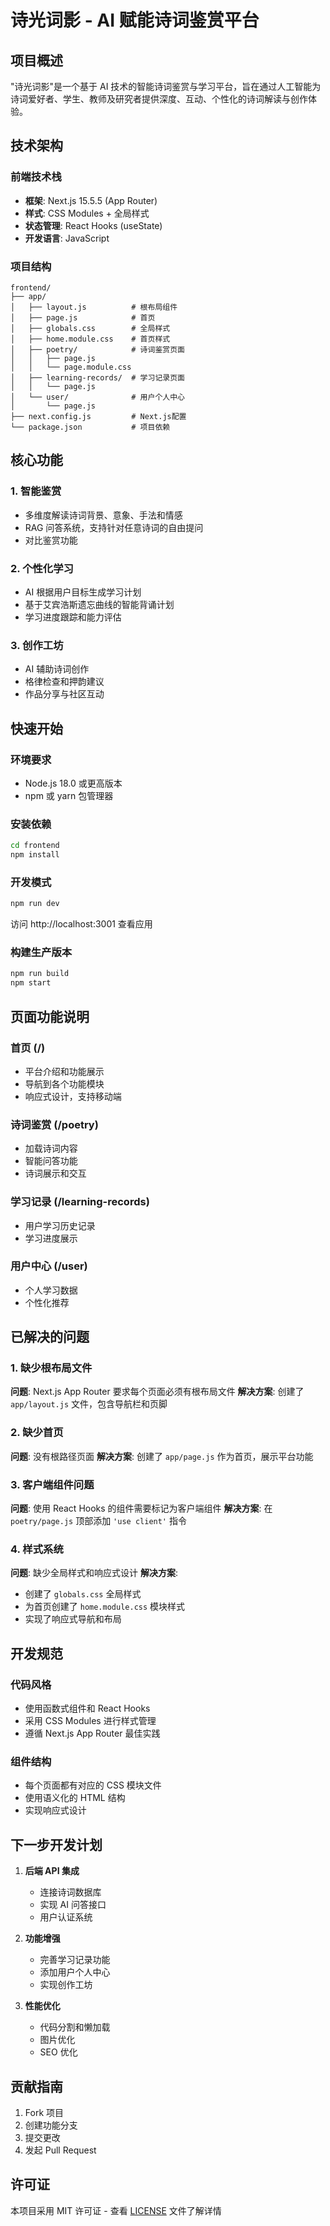 # 诗光词影 - AI 赋能诗词鉴赏平台

## 项目概述

"诗光词影"是一个基于 AI 技术的智能诗词鉴赏与学习平台，旨在通过人工智能为诗词爱好者、学生、教师及研究者提供深度、互动、个性化的诗词解读与创作体验。

## 技术架构

### 前端技术栈

- **框架**: Next.js 15.5.5 (App Router)
- **样式**: CSS Modules + 全局样式
- **状态管理**: React Hooks (useState)
- **开发语言**: JavaScript

### 项目结构

```
frontend/
├── app/
│   ├── layout.js          # 根布局组件
│   ├── page.js            # 首页
│   ├── globals.css        # 全局样式
│   ├── home.module.css    # 首页样式
│   ├── poetry/            # 诗词鉴赏页面
│   │   ├── page.js
│   │   └── page.module.css
│   ├── learning-records/  # 学习记录页面
│   │   └── page.js
│   └── user/              # 用户个人中心
│       └── page.js
├── next.config.js         # Next.js配置
└── package.json           # 项目依赖
```

## 核心功能

### 1. 智能鉴赏

- 多维度解读诗词背景、意象、手法和情感
- RAG 问答系统，支持针对任意诗词的自由提问
- 对比鉴赏功能

### 2. 个性化学习

- AI 根据用户目标生成学习计划
- 基于艾宾浩斯遗忘曲线的智能背诵计划
- 学习进度跟踪和能力评估

### 3. 创作工坊

- AI 辅助诗词创作
- 格律检查和押韵建议
- 作品分享与社区互动

## 快速开始

### 环境要求

- Node.js 18.0 或更高版本
- npm 或 yarn 包管理器

### 安装依赖

```bash
cd frontend
npm install
```

### 开发模式

```bash
npm run dev
```

访问 http://localhost:3001 查看应用

### 构建生产版本

```bash
npm run build
npm start
```

## 页面功能说明

### 首页 (/)

- 平台介绍和功能展示
- 导航到各个功能模块
- 响应式设计，支持移动端

### 诗词鉴赏 (/poetry)

- 加载诗词内容
- 智能问答功能
- 诗词展示和交互

### 学习记录 (/learning-records)

- 用户学习历史记录
- 学习进度展示

### 用户中心 (/user)

- 个人学习数据
- 个性化推荐

## 已解决的问题

### 1. 缺少根布局文件

**问题**: Next.js App Router 要求每个页面必须有根布局文件
**解决方案**: 创建了 `app/layout.js` 文件，包含导航栏和页脚

### 2. 缺少首页

**问题**: 没有根路径页面
**解决方案**: 创建了 `app/page.js` 作为首页，展示平台功能

### 3. 客户端组件问题

**问题**: 使用 React Hooks 的组件需要标记为客户端组件
**解决方案**: 在 `poetry/page.js` 顶部添加 `'use client'` 指令

### 4. 样式系统

**问题**: 缺少全局样式和响应式设计
**解决方案**:

- 创建了 `globals.css` 全局样式
- 为首页创建了 `home.module.css` 模块样式
- 实现了响应式导航和布局

## 开发规范

### 代码风格

- 使用函数式组件和 React Hooks
- 采用 CSS Modules 进行样式管理
- 遵循 Next.js App Router 最佳实践

### 组件结构

- 每个页面都有对应的 CSS 模块文件
- 使用语义化的 HTML 结构
- 实现响应式设计

## 下一步开发计划

1. **后端 API 集成**

   - 连接诗词数据库
   - 实现 AI 问答接口
   - 用户认证系统

2. **功能增强**

   - 完善学习记录功能
   - 添加用户个人中心
   - 实现创作工坊

3. **性能优化**
   - 代码分割和懒加载
   - 图片优化
   - SEO 优化

## 贡献指南

1. Fork 项目
2. 创建功能分支
3. 提交更改
4. 发起 Pull Request

## 许可证

本项目采用 MIT 许可证 - 查看 [LICENSE](LICENSE) 文件了解详情
